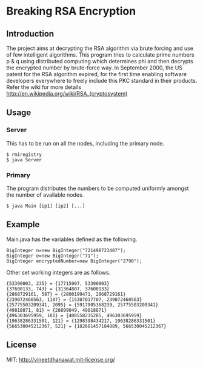 # Breaking RSA Encryption

## Introduction
The project aims at decrypting the RSA algorithm via brute forcing and use of few intelligent algorithms. This program tries to calculate prime numbers p & q using distributed computing which determines phi and then decrypts the encrypted number by brute-force way.
In September 2000, the US patent for the RSA algorithm expired, for the first time enabling software developers everywhere to freely include this PKC standard in their products.
Refer the wiki for more details http://en.wikipedia.org/wiki/RSA_(cryptosystem)

## Usage
### Server
This has to be run on all the nodes, including the primary node.

	$ rmiregistry
	$ java Server

### Primary
The program distributes the numbers to be computed uniformly amongst the number of available nodes.

	$ java Main [ip1] [ip2] [...]
	
## Example
Main.java has the variables defined as the following.

	BigInteger n=new BigInteger("721498723487");
	BigInteger e=new BigInteger("71");
	BigInteger encryptedNumber=new BigInteger("2790");

Other set working integers are as follows.
	
	{53390003, 235} = {17715907, 53390003}
	{37600133, 743} = {31364807, 37600133}
	{2868729161, 587} = {2800199471, 2868729161}
	{239072460563, 1187} = {15307017707, 239072460563}
	{25775503209341, 2095} = {5917905368239, 25775503209341}
	{49818871, 81} = {28899049, 49818871}
	{496303695959, 181} = {408558235285, 496303695959}
	{19638286331501, 121} = {1298398434217, 19638286331501}
	{566530045212367, 521} = {182681457184889, 566530045212367}

## License

MIT: http://vineetdhanawat.mit-license.org/
